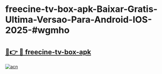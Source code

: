 # freecine-tv-box-apk-Baixar-Gratis-Ultima-Versao-Para-Android-IOS-2025-#wgmho

# <h2><a href="https://ainizakaria.my?title=freecine-tv-box-apk&ref=25M">🔗👉 🔴 freecine-tv-box-apk</a></h2>

[![acn](https://github.com/user-attachments/assets/0f9c940e-d8b0-45ae-aac7-cd30a18b3e1c)](https://ainizakaria.my?title=freecine-tv-box-apk&ref=25M)

